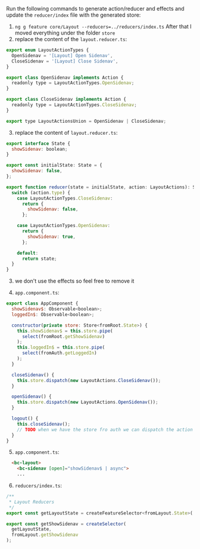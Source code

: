 Run the following commands to generate action/reducer and effects and update the `reducer/index` file with the generated store:
1. ``` ng g feature core/Layout --reducers=../reducers/index.ts ```
After that I moved everything under the folder `store`
2. replace the content of the `layout.reducer.ts`:

```js
export enum LayoutActionTypes {
  OpenSidenav = '[Layout] Open Sidenav',
  CloseSidenav = '[Layout] Close Sidenav',
}

export class OpenSidenav implements Action {
  readonly type = LayoutActionTypes.OpenSidenav;
}

export class CloseSidenav implements Action {
  readonly type = LayoutActionTypes.CloseSidenav;
}

export type LayoutActionsUnion = OpenSidenav | CloseSidenav;
```

3. replace the content of `layout.reducer.ts`:

```js
export interface State {
  showSidenav: boolean;
}

export const initialState: State = {
  showSidenav: false,
};

export function reducer(state = initialState, action: LayoutActions): State {
  switch (action.type) {
    case LayoutActionTypes.CloseSidenav:
      return {
        showSidenav: false,
      };

    case LayoutActionTypes.OpenSidenav:
      return {
        showSidenav: true,
      };

    default:
      return state;
  }
}
```

3. we don't use the effects so feel free to remove it

4. `app.component.ts`:

```js
export class AppComponent {
  showSidenav$: Observable<boolean>;
  loggedIn$: Observable<boolean>;

  constructor(private store: Store<fromRoot.State>) {
    this.showSidenav$ = this.store.pipe(
      select(fromRoot.getShowSidenav)
    );
    this.loggedIn$ = this.store.pipe(
      select(fromAuth.getLoggedIn)
    );
  }

  closeSidenav() {
    this.store.dispatch(new LayoutActions.CloseSidenav());
  }

  openSidenav() {
    this.store.dispatch(new LayoutActions.OpenSidenav());
  }

  logout() {
    this.closeSidenav();
    // TODO when we have the store fro auth we can dispatch the action
  }
}
```
5. `app.component.ts`:
```html
  <bc-layout>
    <bc-sidenav [open]="showSidenav$ | async">
    ...
```

6. `reducers/index.ts`:

```js
/**
 * Layout Reducers
 */
export const getLayoutState = createFeatureSelector<fromLayout.State>('layout');

export const getShowSidenav = createSelector(
  getLayoutState,
  fromLayout.getShowSidenav
);
```

